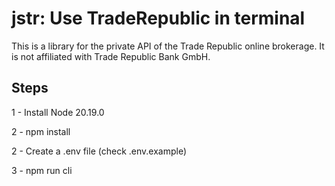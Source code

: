 # jstr: Use TradeRepublic in terminal

This is a library for the private API of the Trade Republic online brokerage. It is not affiliated with Trade Republic Bank GmbH.

## Steps

1 - Install Node 20.19.0

2 - npm install

2 - Create a .env file (check .env.example)

3 - npm run cli
